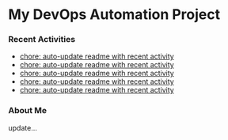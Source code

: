 # My DevOps Automation Project

### Recent Activities
<!-- activity:START -->
- [chore: auto-update readme with recent activity](https://github.com/kaigiii/mybowling-app/commit/71d4514f10d172db97b0ab4e10ad9a7b36cebdf2)
- [chore: auto-update readme with recent activity](https://github.com/kaigiii/mybowling-app/commit/db71e293459442f0f673d76f7f2a11b280b974ac)
- [chore: auto-update readme with recent activity](https://github.com/kaigiii/mybowling-app/commit/4d2d05e97fef8facbabd46bd2361f15215d33248)
- [chore: auto-update readme with recent activity](https://github.com/kaigiii/mybowling-app/commit/8cfbd49e34b1446a56ff0941540c01aceb2b239a)
- [chore: auto-update readme with recent activity](https://github.com/kaigiii/mybowling-app/commit/548b27f12abaedf90ab0dd8e1f4b83b21a502b28)
<!-- activity:END -->

### About Me
<!-- MYLINKS:START -->
<!-- MYLINKS:END -->

update...
